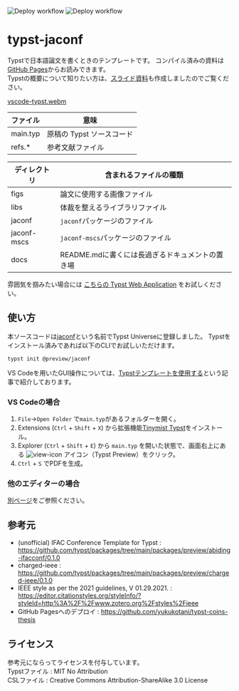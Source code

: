 ![Deploy workflow](https://github.com/kimushun1101/typst-jaconf/actions/workflows/release.yml/badge.svg)
![Deploy workflow](https://github.com/kimushun1101/typst-jaconf/actions/workflows/gh-pages.yml/badge.svg)

# typst-jaconf

Typstで日本語論文を書くときのテンプレートです。
コンパイル済みの資料は[GitHub Pages](https://kimushun1101.github.io/typst-jaconf/main-example.pdf)からお読みできます。  
Typstの概要について知りたい方は、[スライド資料](https://github.com/kimushun1101/How-to-use-typst-for-paper-jp)も作成しましたのでご覧ください。

[vscode-typst.webm](https://github.com/kimushun1101/typst-jaconf/assets/13430937/f227b85b-0266-417b-a24a-54f28f9a71b8)

| ファイル  | 意味                    |
| -------- | ----------------------- |
| main.typ | 原稿の Typst ソースコード |
| refs.*　 | 参考文献ファイル          |

| ディレクトリ  | 含まれるファイルの種類        |
| ----------- | ------------------------- |
| figs        | 論文に使用する画像ファイル    |
| libs        | 体裁を整えるライブラリファイル |
| jaconf      | `jaconf`パッケージのファイル |
| jaconf-mscs | `jaconf-mscs`パッケージのファイル |
| docs        | README.mdに書くには長過ぎるドキュメントの置き場 |

雰囲気を掴みたい場合には [こちらの Typst Web Application](https://typst.app/project/wXmeFlJ5bhx1awSRuJRiUf) をお試しください。  

## 使い方

本ソースコードは[jaconf](https://typst.app/universe/package/jaconf)という名前でTypst Universeに登録しました。
Typstをインストール済みであれば以下のCLIでお試しいただけます。

```
typst init @preview/jaconf
```

VS Codeを用いたGUI操作については、[Typstテンプレートを使用する](https://zenn.dev/kimushun1101/articles/typst-template)という記事で紹介しております。

### VS Codeの場合

1. `File`→`Open Folder` で`main.typ`があるフォルダーを開く。
2. Extensions (`Ctrl` + `Shift` + `X`) から拡張機能[Tinymist Typst](https://marketplace.visualstudio.com/items?itemName=myriad-dreamin.tinymist)をインストール。
3. Explorer (`Ctrl` + `Shift` + `E`) から `main.typ` を開いた状態で、画面右上にある ![view-icon](https://github.com/kimushun1101/typst-jaconf/assets/13430937/a44c52cb-d23a-4fdb-ac9f-dc2b47deb40a) アイコン（Typst Preview）をクリック。
4. `Ctrl` + `S` でPDFを生成。

### 他のエディターの場合

[別ページ](docs/compile.md)をご参照ください。

## 参考元

- (unofficial) IFAC Conference Template for Typst : https://github.com/typst/packages/tree/main/packages/preview/abiding-ifacconf/0.1.0
- charged-ieee : https://github.com/typst/packages/tree/main/packages/preview/charged-ieee/0.1.0
- IEEE style as per the 2021 guidelines, V 01.29.2021. : https://editor.citationstyles.org/styleInfo/?styleId=http%3A%2F%2Fwww.zotero.org%2Fstyles%2Fieee
- GitHub Pagesへのデプロイ : https://github.com/yukukotani/typst-coins-thesis

## ライセンス

参考元にならってライセンスを付与しています。  
Typstファイル : MIT No Attribution  
CSLファイル : Creative Commons Attribution-ShareAlike 3.0 License  
